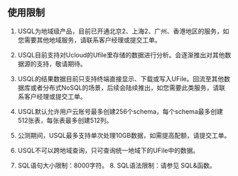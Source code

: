 

## 使用限制

1. USQL为地域级产品，目前已开通北京2、上海2、广州、香港地区的服务，如您需要其他地域服务，请联系客户经理或提交工单。

2. USQL目前支持对Ucloud的Ufile里存储的数据进行分析。会逐渐推出对其他数据源的支持，敬请期待。 

3. USQL的结果数据目前只支持终端直接显示、下载或写入UFile。回流至其他数据库或者分布式NoSQL的场景，后续会陆续推出，如您需要此类服务，请联系客户经理或提交工单。

4. USQL默认允许用户云账号最多创建256个schema，每个schema最多创建512张表，每张表最多创建512列。 

5. 公测期间，USQL最多支持单次处理10GB数据，如需提高配额，请提交工单。 

6. USQL不可以跨地域查询，只可查询统一地域下的UFile中的数据。 

7. SQL语句大小限制：8000字符。 8. SQL语法限制：请参见 SQL&函数。
